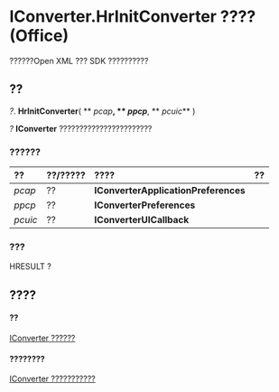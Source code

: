 
# IConverter.HrInitConverter ???? (Office)

??????Open XML ??? SDK ??????????


## ??

 _?_. **HrInitConverter**( ** _pcap_**, ** _ppcp_**, ** _pcuic_** )

 _?_ **IConverter** ???????????????????????


### ??????



|**??**|**??/?????**|**????**|**??**|
|:-----|:-----|:-----|:-----|
| _pcap_|??|**IConverterApplicationPreferences**||
| _ppcp_|??|**IConverterPreferences**||
| _pcuic_|??|**IConverterUICallback**||

### ???

HRESULT ?


## ????


#### ??


[IConverter ??????](3f6180eb-c007-f915-6223-b93f485e09ef.md)
#### ????????


[IConverter ???????????](http://msdn.microsoft.com/library/c8396dba-f980-18a2-0b17-29164446dc5b%28Office.15%29.aspx)